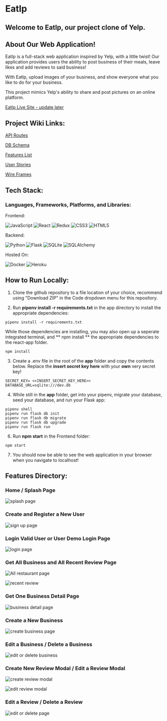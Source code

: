 # Eatlp

## Welcome to Eatlp, our project clone of Yelp.

## About Our Web Application!

Eatlp is a full-stack web application inspired by Yelp, with a little twist!
Our application provides users the ability to post business of their meals, leave likes and add reviews to said business!

With Eatlp, upload images of your business, and show everyone what you like to do for your business. 

This project mimics Yelp's ability to share and post pictures on an online platform. 

[Eatlp Live Site - update later]()

## Project Wiki Links:

[API Routes](https://github.com/dwting0322/Eatlp/wiki/API-ROUTES)

[DB Schema](https://github.com/dwting0322/Eatlp/wiki/DB-SCHEMA)

[Features List](https://github.com/dwting0322/Eatlp/wiki/FEATURES)

[User Stories](https://github.com/dwting0322/Eatlp/wiki/USER-STORIES)

[Wire Frames](https://github.com/dwting0322/Eatlp/wiki/WIRE-FRAMES)

## Tech Stack:

### Languages, Frameworks, Platforms, and Libraries:

Frontend:

![JavaScript](https://img.shields.io/badge/javascript-%23323330.svg?style=for-the-badge&logo=javascript&logoColor=%23F7DF1E) ![React](https://img.shields.io/badge/react-%2320232a.svg?style=for-the-badge&logo=react&logoColor=%2361DAFB) ![Redux](https://img.shields.io/badge/redux-%23593d88.svg?style=for-the-badge&logo=redux&logoColor=white) ![CSS3](https://img.shields.io/badge/css3-%231572B6.svg?style=for-the-badge&logo=css3&logoColor=white) ![HTML5](https://img.shields.io/badge/html5-%23E34F26.svg?style=for-the-badge&logo=html5&logoColor=white)

Backend:

![Python](https://img.shields.io/badge/python-3670A0?style=for-the-badge&logo=python&logoColor=ffdd54) ![Flask](https://img.shields.io/badge/flask-%23000.svg?style=for-the-badge&logo=flask&logoColor=white) ![SQLite](https://img.shields.io/badge/sqlite-%2307405e.svg?style=for-the-badge&logo=sqlite&logoColor=white) ![SQLAlchemy](https://img.shields.io/badge/-SQLAlchemy-red?style=for-the-badge)

Hosted On:

![Docker](https://img.shields.io/badge/docker-%230db7ed.svg?style=for-the-badge&logo=docker&logoColor=white) ![Heroku](https://img.shields.io/badge/heroku-%23430098.svg?style=for-the-badge&logo=heroku&logoColor=white)

## How to Run Locally:

1. Clone the github repository to a file location of your choice, recommend using "Download ZIP" in the Code dropdown menu for this repository.

2. Run **pipenv install -r requirements.txt** in the app directory to install the appropriate dependencies:

```
pipenv install -r requirements.txt
```

While those dependencies are installing, you may also open up a seperate integrated terminal, and ** npm install ** the appropriate dependencies to the react-app folder.

```
npm install
```

3. Create a .env file in the root of the **app** folder and copy the contents below. Replace the **insert secret key here** with your **own** very secret key!

```
SECRET_KEY= <<INSERT_SECRET_KEY_HERE>>
DATABASE_URL=sqlite:///dev.db
```

4. While still in the **app** folder, get into your pipenv, migrate your database, seed your database, and run your Flask app:

```
pipenv shell
pipenv run flask db init
pipenv run flask db migrate
pipenv run flask db upgrade
pipenv run flask run
```

6. Run **npm start** in the Frontend folder:

```
npm start
```

7. You should now be able to see the web application in your browser when you navigate to localhost!

## Features Directory:

### Home / Splash Page

![splash page](https://user-images.githubusercontent.com/101853690/193935984-fabc5352-351a-43f5-8763-7478596e20f6.png)


### Create and Register a New User

![sign up page](https://user-images.githubusercontent.com/101853690/193937340-f54fc1e5-08f2-459c-9fc2-36bb9c776f8d.png)


### Login Valid User or User Demo Login Page

![login page](https://user-images.githubusercontent.com/101853690/193937352-ee0fa6fe-0566-4594-a556-8aeb522b3cb0.png)


### Get All Business and All Recent Review Page

![All restaurant page](https://user-images.githubusercontent.com/101853690/193938165-77e58ee8-bbe4-4788-94b1-0f99256dbbab.png)

![recent review](https://user-images.githubusercontent.com/101853690/193938177-3e44f978-7ca5-488b-b1f1-4367b816244d.png)


### Get One Business Detail Page

![business detail page](https://user-images.githubusercontent.com/101853690/193938319-cc79bed7-7a7d-4c35-9dc7-11c5b944d444.png)


### Create a New Business

![create business page](https://user-images.githubusercontent.com/101853690/193937419-516eb788-178d-4baa-b41d-3f0265956e3b.png)


### Edit a Business / Delete a Business

![edit or delete business](https://user-images.githubusercontent.com/101853690/193937635-90a14954-44ec-41d6-88c0-c354a76dae7b.png)


### Create New Review Modal / Edit a Review Modal

![create review modal](https://user-images.githubusercontent.com/101853690/193937726-17e1743d-6c00-4b81-aff4-ee392963f51e.png)


![edit review modal](https://user-images.githubusercontent.com/101853690/193937953-fcdf3483-12e2-45ad-acb2-0efd89aaa99f.png)


### Edit a Review / Delete a Review 

![edit or delete page](https://user-images.githubusercontent.com/101853690/193938014-00abec4a-01da-4942-aabf-8a81b4fe65a2.png)


